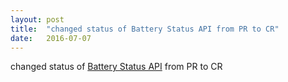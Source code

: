 ```yaml
---
layout: post
title:  "changed status of Battery Status API from PR to CR"
date:   2016-07-07
---
```


changed status of <a href="http://www.w3.org/TR/battery-status/">Battery Status API</a> from PR to CR

